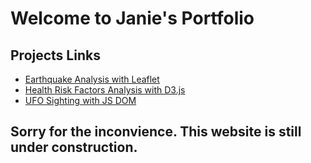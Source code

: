 # Welcome to Janie's Portfolio

## Projects Links
* [Earthquake Analysis with Leaflet](https://janie228.github.io/Earthquake_Leaflet/)
* [Health Risk Factors Analysis with D3.js](https://janie228.github.io/Journalism/)
* [UFO Sighting with JS DOM](https://janie228.github.io/UFO_Sighting/)

## Sorry for the inconvience.  This website is still under construction.
